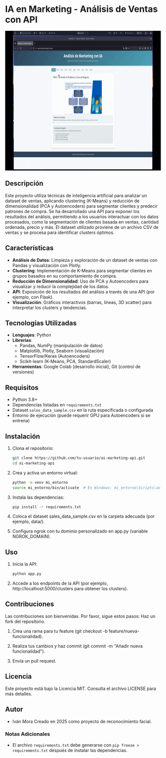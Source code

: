 # IA en Marketing - Análisis de Ventas con API

<a target="_blank" align="center">
  <img align="center" height="450" width="1000" alt="GIF" src="https://github.com/IVANMORAG/Marketing-IA/blob/main/recursos/Marketing-IA.gif">
</a>

<br>

## Descripción
Este proyecto utiliza técnicas de inteligencia artificial para analizar un dataset de ventas, aplicando clustering (K-Means) y reducción de dimensionalidad (PCA y Autoencoders) para segmentar clientes y predecir patrones de compra. Se ha desarrollado una API para exponer los resultados del análisis, permitiendo a los usuarios interactuar con los datos procesados, como la segmentación de clientes basada en ventas, cantidad ordenada, precio y más. El dataset utilizado proviene de un archivo CSV de ventas y se procesa para identificar clusters óptimos.

## Características
- **Análisis de Datos**: Limpieza y exploración de un dataset de ventas con Pandas y visualización con Plotly.
- **Clustering**: Implementación de K-Means para segmentar clientes en grupos basados en su comportamiento de compra.
- **Reducción de Dimensionalidad**: Uso de PCA y Autoencoders para visualizar y reducir la complejidad de los datos.
- **API**: Exposición de los resultados del análisis a través de una API (por ejemplo, con Flask).
- **Visualización**: Gráficos interactivos (barras, líneas, 3D scatter) para interpretar los clusters y tendencias.

## Tecnologías Utilizadas
- **Lenguajes**: Python
- **Librerías**:
  - Pandas, NumPy (manipulación de datos)
  - Matplotlib, Plotly, Seaborn (visualización)
  - TensorFlow/Keras (Autoencoders)
  - Scikit-learn (K-Means, PCA, StandardScaler)
- **Herramientas**: Google Colab (desarrollo inicial), Git (control de versiones)

## Requisitos
- Python 3.8+
- Dependencias listadas en `requirements.txt`
- Dataset `sales_data_sample.csv` en la ruta especificada o configurada
- Entorno de ejecución (puede requerir GPU para Autoencoders si se entrena)

## Instalación
1. Clona el repositorio:
   ```bash
   git clone https://github.com/tu-usuario/ai-marketing-api.git
   cd ai-marketing-api
   ```

2. Crea y activa un entorno virtual:
    ```bash
    python -m venv mi_entorno
    source mi_entorno/bin/activate  # En Windows: mi_entorno\Scripts\activate
   ```

3. Instala las dependencias:
    ```bash
    pip install -r requirements.txt
    ```

4. Coloca el dataset sales_data_sample.csv en la carpeta adecuada (por ejemplo, data/).

5. Configura ngrok con tu dominio personalizado en app.py (variable NGROK_DOMAIN).

## Uso

1. Inicia la API:
   ```bash
   python app.py
   ```

2. Accede a los endpoints de la API (por ejemplo, http://localhost:5000/clusters para obtener los clusters).


## Contribuciones

Las contribuciones son bienvenidas. Por favor, sigue estos pasos:
Haz un fork del repositorio.

1. Crea una rama para tu feature (git checkout -b feature/nueva-funcionalidad).

2. Realiza tus cambios y haz commit (git commit -m "Añadir nueva funcionalidad").

3. Envía un pull request.

## Licencia

Este proyecto está bajo la Licencia MIT. Consulta el archivo LICENSE para más detalles.

## Autor

* Iván Mora
Creado en 2025 como proyecto de reconocimiento facial.


### Notas Adicionales

- El archivo `requirements.txt` debe generarse con `pip freeze > requirements.txt` después de instalar las dependencias.

